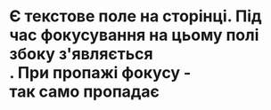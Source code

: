 # Є текстове поле на сторінці. Під час фокусування на цьому полі збоку з'являється <div>. При пропажі фокусу - <div> так само пропадає